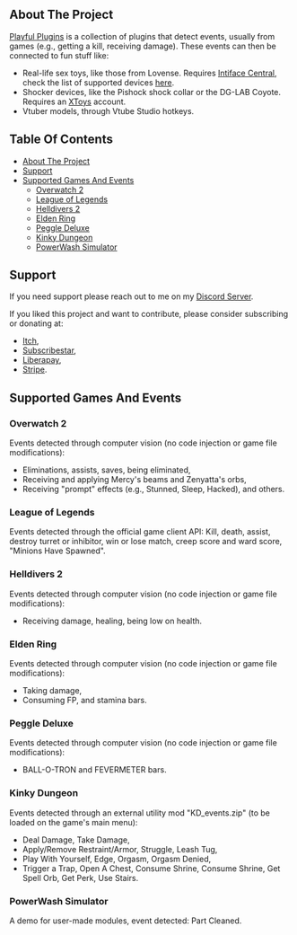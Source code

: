 ## About The Project

[Playful Plugins](https://furimanejo.itch.io/playful-plugins) is a collection of plugins that detect events, usually from games (e.g., getting a kill, receiving damage). These events can then be connected to fun stuff like:
* Real-life sex toys, like those from Lovense. Requires [Intiface Central](https://intiface.com/central/?ref=playfulplugins), check the list of supported devices [here](https://iostindex.com/?filter0ButtplugSupport=4?ref=playfulplugins).
* Shocker devices, like the Pishock shock collar or the DG-LAB Coyote. Requires an [XToys](https://xtoys.app/) account.
* Vtuber models, through Vtube Studio hotkeys.

## Table Of Contents
* [About The Project](#about-the-project)
* [Support](#support)
* [Supported Games And Events](#supported-games-and-events)
  * [Overwatch 2](#overwatch-2)
  * [League of Legends](#league-of-legends)
  * [Helldivers 2](#helldivers-2)
  * [Elden Ring](#elden-ring)
  * [Peggle Deluxe](#peggle-deluxe)
  * [Kinky Dungeon](#kinky-dungeon)
  * [PowerWash Simulator](#powerwash-simulator)
    
## Support
If you need support please reach out to me on my [Discord Server](https://discord.gg/HswJa4tDMf).

If you liked this project and want to contribute, please consider subscribing or donating at:
* [Itch](https://furimanejo.itch.io/playful-plugins),
* [Subscribestar](https://subscribestar.adult/furimanejo),
* [Liberapay](https://liberapay.com/Furimanejo/),
* [Stripe](https://donate.stripe.com/7sI3eZcExdGrc5WeUU).

## Supported Games And Events
### Overwatch 2
Events detected through computer vision (no code injection or game file modifications): 
* Eliminations, assists, saves, being eliminated,
* Receiving and applying Mercy's beams and Zenyatta's orbs,
* Receiving "prompt" effects (e.g., Stunned, Sleep, Hacked), and others.

### League of Legends
Events detected through the official game client API: Kill, death, assist, destroy turret or inhibitor, win or lose match, creep score and ward score, "Minions Have Spawned".

### Helldivers 2
Events detected through computer vision (no code injection or game file modifications):
* Receiving damage, healing, being low on health.

### Elden Ring
Events detected through computer vision (no code injection or game file modifications): 
* Taking damage,
* Consuming FP, and stamina bars.

### Peggle Deluxe
Events detected through computer vision (no code injection or game file modifications): 
* BALL-O-TRON and FEVERMETER bars.

### Kinky Dungeon
Events detected through an external utility mod "KD_events.zip" (to be loaded on the game's main menu):
* Deal Damage, Take Damage,
* Apply/Remove Restraint/Armor, Struggle, Leash Tug,
* Play With Yourself, Edge, Orgasm, Orgasm Denied,
* Trigger a Trap, Open A Chest, Consume Shrine, Consume Shrine, Get Spell Orb, Get Perk, Use Stairs.

### PowerWash Simulator
A demo for user-made modules, event detected: Part Cleaned.
